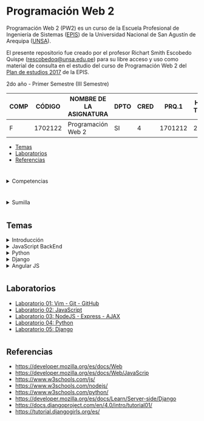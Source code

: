 # Programación Web 2

Programación Web 2 (PW2) es un curso de la Escuela Profesional de Ingeniería de Sistemas ([EPIS]) de la Universidad Nacional de San Agustín de Arequipa ([UNSA]).

El presente repositorio fue creado por el profesor Richart Smith Escobedo Quispe (rescobedoq@unsa.edu.pe) para su libre acceso y uso como material de consulta en el estudio del curso de Programación Web 2 del [Plan de estudios 2017][PLAN-2017] de la EPIS.

2do año - Primer Semestre (III Semestre)

| COMP  | CÓDIGO    | NOMBRE DE LA ASIGNATURA | DPTO | CRED | PRQ.1  | HRS. TEOR | HRS. LAB |
|-------|-----------|-------------------------|------|------|--------|-----------|----------|
| F     | 1702122   | Programación Web 2      | SI   | 4    | 1701212| 2.0       | 4.0      |


- [Temas](#temas)
- [Laboratorios](#laboratorios)
- [Referencias](#referencias)

#

<details>
<summary>Competencias</summary>

- C. Diseña responsablemente sistemas, componentes o procesos web para satisfacer necesidades dentro de restricciones realistas: económicas, medio ambientales, sociales, políticas, éticas, de salud, de seguridad, manufacturación y/o sostenibilidad.
- M. Construye responsablemente soluciones web siguiendo un proceso adecuado llevando a cabo las pruebas ajustadas a los recursos disponibles del cliente.
- P. Aplica de forma flexible técnicas, métodos, principios, normas, estándares y herramientas de ingeniería necesarias para la construcción de aplicaciones web.

</details>

#

<details>
<summary>Sumilla</summary>

Desarrollo de aplicaciones WEB usando tecnologías orientadas a objetos: Qué hacen los clientes y servidores WEB, ¿cómo se comunican? Vista rápida al HTML. Detalle del protocolo HTTP. Detalle de las comunicaciones GET, POST, etc. Detalle de los URL. Servidores Web, páginas web estáticas y CGIs. CGIs en lenguajes orientados a objetos, incrustando código de lenguajes de programación en HTML; CSS. Arquitectura de las Aplicaciones WEB: ¿Qué es un contenedor y que proporciona? CGIs orientados a objetos en detalle, un ejemplo de aplicación usando tecnologías orientadas a objetos y que introduzca patrón MVC y variantes. Creando los ambientes de desarrollo con herramientas automáticas que permitan automatizar las tareas de instalación, despliegue, configuración de software, pruebas, etc. Sistemas de control de versiones. Conectando aplicaciones WEB con Bases de datos bajo un patrón modelo vista controlador. Formularios y verificación de campos; inyección de código; cookies, sesiones; seguridad WEB. Programando el cliente: Bibliotecas de programación para animaciones del lado del cliente y frameworks para webs dinámicas.

</details>

#

## Temas

<details>
<summary>Introducción</summary>

- [Generalidades del protocolo HTTP][HTTP]
- [Visión General Cliente-Servidor][C/S]
- [¿Qué es una URL?][URL]
- [Métodos de petición HTTP][METODOS]
- [Conceptos básicos de HTML][HTML]
- [CSS básico][CSS]
- [Fundamentos de JavaScript][JS]
- [La web y los estándares web][ESTANDARES]
- [Programación lado servidor][BACKEND]
- [¿Cómo se utiliza Github pages?][GITHUB]
- [AJAX][AJAX]
- [Seguridad de Sitios Web][SEGURIDAD]
</details>

<details>
<summary>JavaScript BackEnd</summary>

- [Introducción a Node.js][NODE-INTRO-W3C]
- [Introducción a Node.js][NODE-INTRO-DEV]
- [Node.js v12.22.12 Documentación][NODE-12-DOC]
- [Express Infraestructura web rápida, minimalista y flexible para Node.js][EXPRESSJS]
- [Introducción a Express/Node][EXPRESS-NODE]
- [JavaScript Fetch API][FETCH-API]
- [Uso de Fetch][FETCH-USO]

</details>

<details>
<summary>Python</summary>

-   [Python Tutorial for w3schools][PYTHON-W3SCHOOLS]
-   [Project Python Site][PYTHON-SITE]
-   [Learn Python Programming][PYTHON-LEARN]
-   [Python Programming Language][PYTHON-GEEKS]
-   [Official The Python Tutorial][PYTHON-TUTORIAL-01]
-   [Python Tutorial][PYTHON-TUTORIAL-02]
-   [Programación Orientada a Objetos - El libro de python][PYTHON-POO-01]
-   [Programación orientada a objetos - CONVANTEC][PYTHON-POO-02]
-   [Programación orientada a objetos (POO) en Python][PYTHON-POO-03]
</details>

<details>
<summary>Django</summary>
        <li><a href="https://www.w3schools.com/python/python_reference.asp">Python Reference</a></li>
        <li><a href="https://docs.python.org/3/tutorial/">Tutorial</a></li>
        <li><a href="https://developer.mozilla.org/es/docs/Learn/Server-side/Django/Models">Django Models</a></li>
        <li><a href="https://tutorial.djangogirls.org/es/django_models/">django_models</a></li>
        <li><a href="https://pear.php.net/manual/en/standards.php">Coding Standars</a></li>
        <li><a href="https://docs.djangoproject.com/en/4.0/">Python Reference 4.0</a></li>
        <li><a href="https://www.youtube.com/watch?v=M4NIs4BM1dk">Python in virtualenv</a></li>
        <li><a href="https://pypi.org/">Pypi</a></li>
        <li><a href="https://pip.pypa.io/en/latest/user_guide/">Pip guide</a></li>
        <li><a href="https://packaging.python.org/en/latest/tutorials/installing-packages/">Packages Python</a></li>
</details>

<details>
<summary>Angular JS</summary>
</details>

#
    
## Laboratorios
- [Laboratorio 01: Vim - Git - GitHub](https://github.com/rescobedoq/pw2/tree/main/labs/lab01)
- [Laboratorio 02: JavaScript](https://github.com/rescobedoq/pw2/tree/main/labs/lab02)
- [Laboratorio 03: NodeJS - Express - AJAX](https://github.com/rescobedoq/pw2/tree/main/labs/lab03)
- [Laboratorio 04: Python](https://github.com/rescobedoq/pw2/tree/main/labs/lab04)
- [Laboratorio 05: Django](https://github.com/rescobedoq/pw2/tree/main/labs/lab04)


#

## Referencias
- https://developer.mozilla.org/es/docs/Web
- https://developer.mozilla.org/es/docs/Web/JavaScrip
- https://www.w3schools.com/js/
- https://www.w3schools.com/nodejs/
- https://www.w3schools.com/python/
- https://developer.mozilla.org/es/docs/Learn/Server-side/Django
- https://docs.djangoproject.com/en/4.0/intro/tutorial01/
- https://tutorial.djangogirls.org/es/


[HTTP]: https://developer.mozilla.org/es/docs/Web/HTTP/Overview
[C/S]: https://developer.mozilla.org/es/docs/Learn/Server-side/First_steps/Client-Server_overview
[URL]: https://developer.mozilla.org/es/docs/Learn/Common_questions/What_is_a_URL
[METODOS]: https://developer.mozilla.org/es/docs/Web/HTTP/Methods
[HTML]: https://developer.mozilla.org/es/docs/Learn/Getting_started_with_the_web/HTML_basics
[CSS]: https://developer.mozilla.org/es/docs/Learn/Getting_started_with_the_web/CSS_basics
[JS]: https://developer.mozilla.org/es/docs/Learn/Getting_started_with_the_web/JavaScript_basics
[ESTANDARES]: https://developer.mozilla.org/es/docs/Learn/Getting_started_with_the_web/The_web_and_web_standards
[BACKEND]: https://developer.mozilla.org/es/docs/Learn/Server-side
[GITHUB]: https://developer.mozilla.org/es/docs/Learn/Common_questions/Using_Github_pages
[AJAX]: https://developer.mozilla.org/es/docs/Web/Guide/AJAX
[SEGURIDAD]: https://developer.mozilla.org/es/docs/Learn/Server-side/First_steps/Website_security

[NODE-INTRO-W3C]: https://www.w3schools.com/nodejs/nodejs_intro.asp
[NODE-INTRO-dev]: https://nodejs.dev/learn
[NODE-12-DOC]: https://nodejs.org/docs/latest-v12.x/api/
[EXPRESSJS]: https://expressjs.com/es/
[EXPRESS-NODE]: https://developer.mozilla.org/es/docs/Learn/Server-side/Express_Nodejs/Introduction
[FETCH-API]: https://www.w3schools.com/js/js_api_fetch.asp
[FETCH-USO]: https://developer.mozilla.org/es/docs/Web/API/Fetch_API/Using_Fetch

[PYTHON-W3SCHOOLS]: https://www.w3schools.com/python/
[PYTHON-SITE]: https://www.python.org/
[PYTHON-LEARN]: https://pythonbasics.org/
[PYTHON-GEEKS]: https://www.geeksforgeeks.org/python-programming-language/
[PYTHON-TUTORIAL-01]: https://docs.python.org/3/tutorial/
[PYTHON-TUTORIAL-02]: https://www.pythontutorial.net/
[PYTHON-POO-01]: https://ellibrodepython.com/programacion-orientada-a-objetos-python
[PYTHON-POO-02]: https://entrenamiento-python-basico.readthedocs.io/es/latest/leccion9/poo.html
[PYTHON-POO-03]: https://j2logo.com/python/tutorial/programacion-orientada-a-objetos/



[UNSA]: https://www.unsa.edu.pe/
[EPIS]: https://fips.unsa.edu.pe/ingenieriadesistemas/
[PLAN-2017]: https://fips.unsa.edu.pe/ingenieriadesistemas/wp-content/uploads/sites/2/2020/09/plan_446_2017-En-DUFA-y-actualizado-v4.0-Final.pdf
